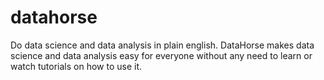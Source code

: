 # datahorse
Do data science and data analysis in plain english. DataHorse makes data science and data analysis easy for everyone without any need to learn or watch tutorials on how to use it.

